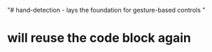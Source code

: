 "# hand-detection - lays the foundation for gesture-based controls " 
# will reuse the code block again
